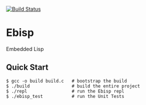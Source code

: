 [![Build Status](https://travis-ci.org/tsoding/ebisp.svg?branch=master)](https://travis-ci.org/tsoding/ebisp)

# Ebisp

Embedded Lisp

## Quick Start

```
$ gcc -o build build.c   # bootstrap the build
$ ./build                # build the entire project
$ ./repl                 # run the Ebisp repl
$ ./ebisp_test           # run the Unit Tests
```
